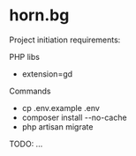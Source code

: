 <h1>horn.bg</h1>
<p>Project initiation requirements:</p>
<p>PHP libs</p>
<ul>
    <li>extension=gd</li>
</ul>

<p>Commands</p>
<ul>
    <li>cp .env.example .env</li>
    <li>composer install --no-cache</li>
    <li>php artisan migrate</li>
</ul>

<p>TODO: ... </p>
